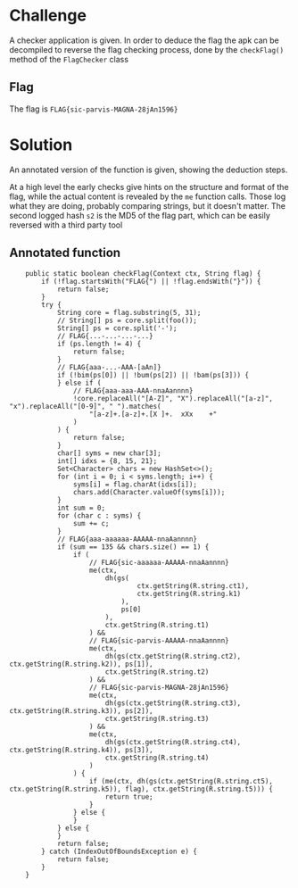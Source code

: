# Challenge
A checker application is given. In order to deduce the flag the apk can be decompiled to reverse the flag checking process, done by the `checkFlag()` method of the `FlagChecker` class

## Flag
The flag is `FLAG{sic-parvis-MAGNA-28jAn1596}`

# Solution
An annotated version of the function is given, showing the deduction steps.

At a high level the early checks give hints on the structure and format of the flag, while the actual content is revealed by the `me` function calls.
Those log what they are doing, probably comparing strings, but it doesn't matter. The second logged hash `s2` is the MD5 of the flag part, which can be easily reversed with a third party tool

## Annotated function
```
    public static boolean checkFlag(Context ctx, String flag) {
        if (!flag.startsWith("FLAG{") || !flag.endsWith("}")) {
            return false;
        }
        try {
            String core = flag.substring(5, 31);
            // String[] ps = core.split(foo());
            String[] ps = core.split('-');
            // FLAG{...-...-...-...}
            if (ps.length != 4) {
                return false;
            }
            // FLAG{aaa-...-AAA-[aAn]}
            if (!bim(ps[0]) || !bum(ps[2]) || !bam(ps[3])) {
            } else if (
                // FLAG{aaa-aaa-AAA-nnaAannnn}
                !core.replaceAll("[A-Z]", "X").replaceAll("[a-z]", "x").replaceAll("[0-9]", " ").matches(
                    "[a-z]+.[a-z]+.[X ]+.  xXx    +"
                )
            ) {
                return false;
            }
            char[] syms = new char[3];
            int[] idxs = {8, 15, 21};
            Set<Character> chars = new HashSet<>();
            for (int i = 0; i < syms.length; i++) {
                syms[i] = flag.charAt(idxs[i]);
                chars.add(Character.valueOf(syms[i]));
            }
            int sum = 0;
            for (char c : syms) {
                sum += c;
            }
            // FLAG{aaa-aaaaaa-AAAAA-nnaAannnn}
            if (sum == 135 && chars.size() == 1) {
                if (
                    // FLAG{sic-aaaaaa-AAAAA-nnaAannnn}
                    me(ctx,
                        dh(gs(
                                ctx.getString(R.string.ct1),
                                ctx.getString(R.string.k1)
                            ),
                            ps[0]
                        ),
                        ctx.getString(R.string.t1)
                    ) &&
                    // FLAG{sic-parvis-AAAAA-nnaAannnn}
                    me(ctx,
                        dh(gs(ctx.getString(R.string.ct2), ctx.getString(R.string.k2)), ps[1]),
                        ctx.getString(R.string.t2)
                    ) &&
                    // FLAG{sic-parvis-MAGNA-28jAn1596}
                    me(ctx,
                        dh(gs(ctx.getString(R.string.ct3), ctx.getString(R.string.k3)), ps[2]),
                        ctx.getString(R.string.t3)
                    ) &&
                    me(ctx,
                        dh(gs(ctx.getString(R.string.ct4), ctx.getString(R.string.k4)), ps[3]),
                        ctx.getString(R.string.t4)
                    )
                ) {
                    if (me(ctx, dh(gs(ctx.getString(R.string.ct5), ctx.getString(R.string.k5)), flag), ctx.getString(R.string.t5))) {
                        return true;
                    }
                } else {
                }
            } else {
            }
            return false;
        } catch (IndexOutOfBoundsException e) {
            return false;
        }
    }
```
